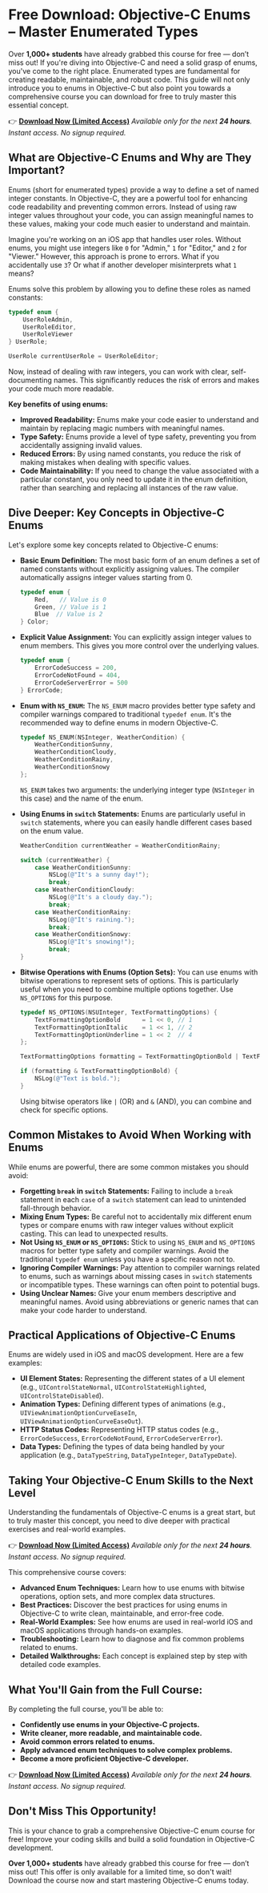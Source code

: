 # Free Download: Objective-C Enums – Master Enumerated Types

Over **1,000+ students** have already grabbed this course for free — don’t miss out!
If you're diving into Objective-C and need a solid grasp of enums, you've come to the right place. Enumerated types are fundamental for creating readable, maintainable, and robust code. This guide will not only introduce you to enums in Objective-C but also point you towards a comprehensive course you can download for free to truly master this essential concept.

👉 [**Download Now (Limited Access)**](https://udemywork.com/obj-c-enum)
_Available only for the next **24 hours**. Instant access. No signup required._

## What are Objective-C Enums and Why are They Important?

Enums (short for enumerated types) provide a way to define a set of named integer constants. In Objective-C, they are a powerful tool for enhancing code readability and preventing common errors. Instead of using raw integer values throughout your code, you can assign meaningful names to these values, making your code much easier to understand and maintain.

Imagine you're working on an iOS app that handles user roles. Without enums, you might use integers like `0` for "Admin," `1` for "Editor," and `2` for "Viewer." However, this approach is prone to errors. What if you accidentally use `3`? Or what if another developer misinterprets what `1` means?

Enums solve this problem by allowing you to define these roles as named constants:

```objectivec
typedef enum {
    UserRoleAdmin,
    UserRoleEditor,
    UserRoleViewer
} UserRole;

UserRole currentUserRole = UserRoleEditor;
```

Now, instead of dealing with raw integers, you can work with clear, self-documenting names. This significantly reduces the risk of errors and makes your code much more readable.

**Key benefits of using enums:**

*   **Improved Readability:** Enums make your code easier to understand and maintain by replacing magic numbers with meaningful names.
*   **Type Safety:** Enums provide a level of type safety, preventing you from accidentally assigning invalid values.
*   **Reduced Errors:** By using named constants, you reduce the risk of making mistakes when dealing with specific values.
*   **Code Maintainability:** If you need to change the value associated with a particular constant, you only need to update it in the enum definition, rather than searching and replacing all instances of the raw value.

## Dive Deeper: Key Concepts in Objective-C Enums

Let's explore some key concepts related to Objective-C enums:

*   **Basic Enum Definition:** The most basic form of an enum defines a set of named constants without explicitly assigning values. The compiler automatically assigns integer values starting from 0.

    ```objectivec
    typedef enum {
        Red,   // Value is 0
        Green, // Value is 1
        Blue  // Value is 2
    } Color;
    ```

*   **Explicit Value Assignment:** You can explicitly assign integer values to enum members. This gives you more control over the underlying values.

    ```objectivec
    typedef enum {
        ErrorCodeSuccess = 200,
        ErrorCodeNotFound = 404,
        ErrorCodeServerError = 500
    } ErrorCode;
    ```

*   **Enum with `NS_ENUM`:**  The `NS_ENUM` macro provides better type safety and compiler warnings compared to traditional `typedef enum`. It's the recommended way to define enums in modern Objective-C.

    ```objectivec
    typedef NS_ENUM(NSInteger, WeatherCondition) {
        WeatherConditionSunny,
        WeatherConditionCloudy,
        WeatherConditionRainy,
        WeatherConditionSnowy
    };
    ```
    `NS_ENUM` takes two arguments: the underlying integer type (`NSInteger` in this case) and the name of the enum.

*   **Using Enums in `switch` Statements:** Enums are particularly useful in `switch` statements, where you can easily handle different cases based on the enum value.

    ```objectivec
    WeatherCondition currentWeather = WeatherConditionRainy;

    switch (currentWeather) {
        case WeatherConditionSunny:
            NSLog(@"It's a sunny day!");
            break;
        case WeatherConditionCloudy:
            NSLog(@"It's a cloudy day.");
            break;
        case WeatherConditionRainy:
            NSLog(@"It's raining.");
            break;
        case WeatherConditionSnowy:
            NSLog(@"It's snowing!");
            break;
    }
    ```

*   **Bitwise Operations with Enums (Option Sets):** You can use enums with bitwise operations to represent sets of options. This is particularly useful when you need to combine multiple options together.  Use `NS_OPTIONS` for this purpose.

    ```objectivec
    typedef NS_OPTIONS(NSUInteger, TextFormattingOptions) {
        TextFormattingOptionBold      = 1 << 0, // 1
        TextFormattingOptionItalic    = 1 << 1, // 2
        TextFormattingOptionUnderline = 1 << 2  // 4
    };

    TextFormattingOptions formatting = TextFormattingOptionBold | TextFormattingOptionUnderline;

    if (formatting & TextFormattingOptionBold) {
        NSLog(@"Text is bold.");
    }
    ```
    Using bitwise operators like `|` (OR) and `&` (AND), you can combine and check for specific options.

## Common Mistakes to Avoid When Working with Enums

While enums are powerful, there are some common mistakes you should avoid:

*   **Forgetting `break` in `switch` Statements:**  Failing to include a `break` statement in each `case` of a `switch` statement can lead to unintended fall-through behavior.
*   **Mixing Enum Types:**  Be careful not to accidentally mix different enum types or compare enums with raw integer values without explicit casting. This can lead to unexpected results.
*   **Not Using `NS_ENUM` or `NS_OPTIONS`:**  Stick to using `NS_ENUM` and `NS_OPTIONS` macros for better type safety and compiler warnings. Avoid the traditional `typedef enum` unless you have a specific reason not to.
*   **Ignoring Compiler Warnings:**  Pay attention to compiler warnings related to enums, such as warnings about missing cases in `switch` statements or incompatible types. These warnings can often point to potential bugs.
*   **Using Unclear Names:** Give your enum members descriptive and meaningful names. Avoid using abbreviations or generic names that can make your code harder to understand.

## Practical Applications of Objective-C Enums

Enums are widely used in iOS and macOS development. Here are a few examples:

*   **UI Element States:** Representing the different states of a UI element (e.g., `UIControlStateNormal`, `UIControlStateHighlighted`, `UIControlStateDisabled`).
*   **Animation Types:** Defining different types of animations (e.g., `UIViewAnimationOptionCurveEaseIn`, `UIViewAnimationOptionCurveEaseOut`).
*   **HTTP Status Codes:** Representing HTTP status codes (e.g., `ErrorCodeSuccess`, `ErrorCodeNotFound`, `ErrorCodeServerError`).
*   **Data Types:** Defining the types of data being handled by your application (e.g., `DataTypeString`, `DataTypeInteger`, `DataTypeDate`).

## Taking Your Objective-C Enum Skills to the Next Level

Understanding the fundamentals of Objective-C enums is a great start, but to truly master this concept, you need to dive deeper with practical exercises and real-world examples.

👉 [**Download Now (Limited Access)**](https://udemywork.com/obj-c-enum)
_Available only for the next **24 hours**. Instant access. No signup required._

This comprehensive course covers:

*   **Advanced Enum Techniques:** Learn how to use enums with bitwise operations, option sets, and more complex data structures.
*   **Best Practices:** Discover the best practices for using enums in Objective-C to write clean, maintainable, and error-free code.
*   **Real-World Examples:** See how enums are used in real-world iOS and macOS applications through hands-on examples.
*   **Troubleshooting:** Learn how to diagnose and fix common problems related to enums.
*   **Detailed Walkthroughs:** Each concept is explained step by step with detailed code examples.

## What You'll Gain from the Full Course:

By completing the full course, you'll be able to:

*   **Confidently use enums in your Objective-C projects.**
*   **Write cleaner, more readable, and maintainable code.**
*   **Avoid common errors related to enums.**
*   **Apply advanced enum techniques to solve complex problems.**
*   **Become a more proficient Objective-C developer.**

👉 [**Download Now (Limited Access)**](https://udemywork.com/obj-c-enum)
_Available only for the next **24 hours**. Instant access. No signup required._

## Don't Miss This Opportunity!

This is your chance to grab a comprehensive Objective-C enum course for free! Improve your coding skills and build a solid foundation in Objective-C development.

**Over 1,000+ students** have already grabbed this course for free — don’t miss out! This offer is only available for a limited time, so don't wait! Download the course now and start mastering Objective-C enums today.
